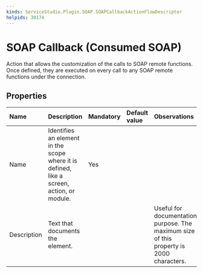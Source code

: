 ```yaml
---
kinds: ServiceStudio.Plugin.SOAP.SOAPCallbackActionFlowDescriptor
helpids: 30174
---
```


# SOAP Callback \(Consumed SOAP\)

Action that allows the customization of the calls to SOAP remote functions. Once defined, they are executed on every call to any SOAP remote functions under the connection.

## Properties

| Name | Description | Mandatory | Default value | Observations |
| :--- | :--- | :--- | :--- | :--- |
| Name | Identifies an element in the scope where it is defined, like a screen, action, or module. | Yes |  |  |
| Description | Text that documents the element. |  |  | Useful for documentation purpose. The maximum size of this property is 2000 characters. |


